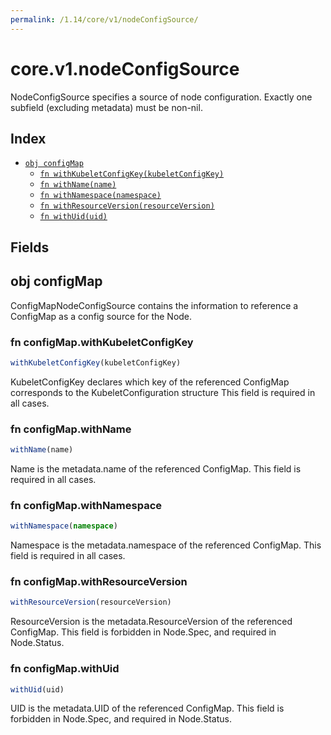 ```yaml
---
permalink: /1.14/core/v1/nodeConfigSource/
---
```


# core.v1.nodeConfigSource

NodeConfigSource specifies a source of node configuration. Exactly one subfield (excluding metadata) must be non-nil.

## Index

* [`obj configMap`](#obj-configmap)
  * [`fn withKubeletConfigKey(kubeletConfigKey)`](#fn-configmapwithkubeletconfigkey)
  * [`fn withName(name)`](#fn-configmapwithname)
  * [`fn withNamespace(namespace)`](#fn-configmapwithnamespace)
  * [`fn withResourceVersion(resourceVersion)`](#fn-configmapwithresourceversion)
  * [`fn withUid(uid)`](#fn-configmapwithuid)

## Fields

## obj configMap

ConfigMapNodeConfigSource contains the information to reference a ConfigMap as a config source for the Node.

### fn configMap.withKubeletConfigKey

```ts
withKubeletConfigKey(kubeletConfigKey)
```

KubeletConfigKey declares which key of the referenced ConfigMap corresponds to the KubeletConfiguration structure This field is required in all cases.

### fn configMap.withName

```ts
withName(name)
```

Name is the metadata.name of the referenced ConfigMap. This field is required in all cases.

### fn configMap.withNamespace

```ts
withNamespace(namespace)
```

Namespace is the metadata.namespace of the referenced ConfigMap. This field is required in all cases.

### fn configMap.withResourceVersion

```ts
withResourceVersion(resourceVersion)
```

ResourceVersion is the metadata.ResourceVersion of the referenced ConfigMap. This field is forbidden in Node.Spec, and required in Node.Status.

### fn configMap.withUid

```ts
withUid(uid)
```

UID is the metadata.UID of the referenced ConfigMap. This field is forbidden in Node.Spec, and required in Node.Status.
